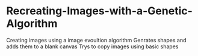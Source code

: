 # Recreating-Images-with-a-Genetic-Algorithm
 Creating images using a image evoultion algorithm
 Genrates shapes and adds them to a blank canvas
 Trys to copy images using basic shapes
